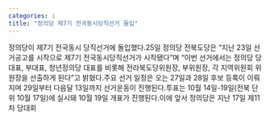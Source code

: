 ```yaml
---
categories: i
title: "정의당 제7기 전국동시당직선거 돌입"
---
```

정의당이 제7기 전국동시 당직선거에 돌입했다.25일 정의당 전북도당은 “지난 23일 선거공고를 시작으로 제7기 전국동시당직선거가 시작됐다”며 “이번 선거에서는 정의당 당대표, 부대표, 청년정의당 대표를 비롯해 전라북도당위원장, 부위원장, 각 지역위원회 위원장을 선출하게 된다”고 밝혔다.주요 선거 일정은 오는 27일과 28일 후보 등록이 이뤄지며 29일부터 다음달 13일까지 선거운동이 진행된다.투표는 10월 14일-19일(전북 단위 10월 17일)에 실시돼 10월 19일 개표가 진행된다.이에 앞서 정의당은 지난 17일 제11차 당대회
